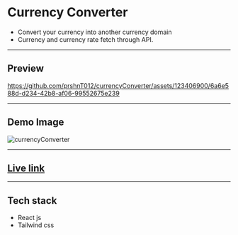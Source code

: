 # Currency Converter

- Convert your currency into
another currency domain
- Currency and currency rate
fetch through API.

---

## Preview

https://github.com/prshnT012/currencyConverter/assets/123406900/6a6e588d-d234-42b8-af06-99552675e239

---
## Demo Image

![currencyConverter](https://github.com/prshnT012/currencyConverter/assets/123406900/b34e22d0-cfdc-4ea4-b334-7d6ded4f368b)

---

## [Live link](https://currencyconverterapp.vercel.app/)

---
## Tech stack
- React js
- Tailwind css
